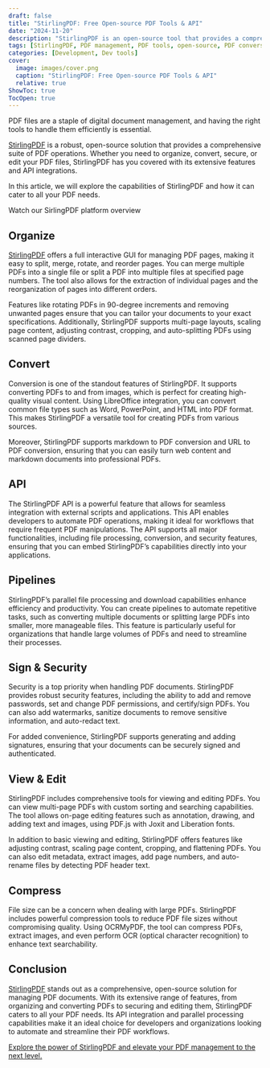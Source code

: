 ```yaml
---
draft: false
title: "StirlingPDF: Free Open-source PDF Tools & API"
date: "2024-11-20"
description: "StirlingPDF is an open-source tool that provides a comprehensive suite of features for managing, converting, securing, and editing PDF files. It includes a user-friendly GUI, powerful API integration, and efficient processing pipelines for automating workflows."
tags: [StirlingPDF, PDF management, PDF tools, open-source, PDF conversion, API integration, document security, PDF editing, PDF compression, workflow automation, file processing]
categories: [Development, Dev tools]
cover:
  image: images/cover.png
  caption: "StirlingPDF: Free Open-source PDF Tools & API"
  relative: true
ShowToc: true
TocOpen: true
---
```



PDF files are a staple of digital document management, and having the right tools to handle them efficiently is essential. 

[StirlingPDF](https://octabyte.io/development/dev-tools/stirling-pdf) is a robust, open\-source solution that provides a comprehensive suite of PDF operations. Whether you need to organize, convert, secure, or edit your PDF files, StirlingPDF has you covered with its extensive features and API integrations. 

In this article, we will explore the capabilities of StirlingPDF and how it can cater to all your PDF needs.



Watch our SirlingPDF platform overview



## Organize

[StirlingPDF](https://octabyte.io/development/dev-tools/stirling-pdf) offers a full interactive GUI for managing PDF pages, making it easy to split, merge, rotate, and reorder pages. You can merge multiple PDFs into a single file or split a PDF into multiple files at specified page numbers. The tool also allows for the extraction of individual pages and the reorganization of pages into different orders.

Features like rotating PDFs in 90\-degree increments and removing unwanted pages ensure that you can tailor your documents to your exact specifications. Additionally, StirlingPDF supports multi\-page layouts, scaling page content, adjusting contrast, cropping, and auto\-splitting PDFs using scanned page dividers.

## Convert

Conversion is one of the standout features of StirlingPDF. It supports converting PDFs to and from images, which is perfect for creating high\-quality visual content. Using LibreOffice integration, you can convert common file types such as Word, PowerPoint, and HTML into PDF format. This makes StirlingPDF a versatile tool for creating PDFs from various sources.

Moreover, StirlingPDF supports markdown to PDF conversion and URL to PDF conversion, ensuring that you can easily turn web content and markdown documents into professional PDFs.

## API

The StirlingPDF API is a powerful feature that allows for seamless integration with external scripts and applications. This API enables developers to automate PDF operations, making it ideal for workflows that require frequent PDF manipulations. The API supports all major functionalities, including file processing, conversion, and security features, ensuring that you can embed StirlingPDF’s capabilities directly into your applications.

## Pipelines

StirlingPDF’s parallel file processing and download capabilities enhance efficiency and productivity. You can create pipelines to automate repetitive tasks, such as converting multiple documents or splitting large PDFs into smaller, more manageable files. This feature is particularly useful for organizations that handle large volumes of PDFs and need to streamline their processes.

## Sign \& Security

Security is a top priority when handling PDF documents. StirlingPDF provides robust security features, including the ability to add and remove passwords, set and change PDF permissions, and certify/sign PDFs. You can also add watermarks, sanitize documents to remove sensitive information, and auto\-redact text.

For added convenience, StirlingPDF supports generating and adding signatures, ensuring that your documents can be securely signed and authenticated.

## View \& Edit

StirlingPDF includes comprehensive tools for viewing and editing PDFs. You can view multi\-page PDFs with custom sorting and searching capabilities. The tool allows on\-page editing features such as annotation, drawing, and adding text and images, using PDF.js with Joxit and Liberation fonts.

In addition to basic viewing and editing, StirlingPDF offers features like adjusting contrast, scaling page content, cropping, and flattening PDFs. You can also edit metadata, extract images, add page numbers, and auto\-rename files by detecting PDF header text.

## Compress

File size can be a concern when dealing with large PDFs. StirlingPDF includes powerful compression tools to reduce PDF file sizes without compromising quality. Using OCRMyPDF, the tool can compress PDFs, extract images, and even perform OCR (optical character recognition) to enhance text searchability.

## Conclusion

[StirlingPDF](https://octabyte.io/development/dev-tools/stirling-pdf) stands out as a comprehensive, open\-source solution for managing PDF documents. With its extensive range of features, from organizing and converting PDFs to securing and editing them, StirlingPDF caters to all your PDF needs. Its API integration and parallel processing capabilities make it an ideal choice for developers and organizations looking to automate and streamline their PDF workflows. 

[Explore the power of StirlingPDF and elevate your PDF management to the next level.](https://octabyte.io/development/dev-tools/stirling-pdf)



